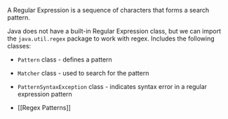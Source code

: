 A Regular Expression is a sequence of characters that forms a search pattern.

Java does not have a built-in Regular Expression class, but we can import the `java.util.regex` package to work with regex.
Includes the following classes:
- `Pattern` class - defines a pattern
- `Matcher` class - used to search for the pattern
- `PatternSyntaxException` class - indicates syntax error in a regular expression pattern


- [[Regex Patterns]]